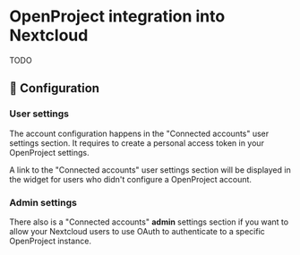 # OpenProject integration into Nextcloud

TODO

## 🔧 Configuration

### User settings

The account configuration happens in the "Connected accounts" user settings section. It requires to create a personal access token in your OpenProject settings.

A link to the "Connected accounts" user settings section will be displayed in the widget for users who didn't configure a OpenProject account.

### Admin settings

There also is a "Connected accounts" **admin** settings section if you want to allow your Nextcloud users to use OAuth to authenticate to a specific OpenProject instance.